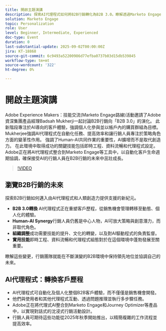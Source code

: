 ```yaml
---
title: 開啟主題演講
description: 探索AI代理程式如何將B2B行銷轉化為B2B 3.0。瞭解透過Marketo Engage提高效率、個人化和客戶歷程的策略。
solution: Marketo Engage
topic: Personalization
role: User
level: Beginner, Intermediate, Experienced
doc-type: Event
duration: 0
last-substantial-update: 2025-09-02T00:00:00Z
jira: KT-18868
source-git-commit: 6c9493a52200986d77efba0737b03d15db539845
workflow-type: tm+mt
source-wordcount: '322'
ht-degree: 0%

---
```



# 開啟主題演講

Adobe Experience Makers：技能交流(Marketo Engage路線)活動邀請了Adobe資深集團產品經理Badsah Mukherji一起討論B2B行銷向「B2B 3.0」的演化。 此新階段專注於AI導向的客戶體驗，強調個人化參與並以帳戶內的購買群組為目標。 Mukherjee強調AI代理程式在自動化任務、提高效率和讓行銷人員專注於策略角色方面的變革性作用。 強調了Human-AI共同作業的重要性，AI擴增而不是取代創造力。 在此環境中取得成功的關鍵技能包括即時工程、資料流暢和代理程式設定。 Adobe正在將AI代理程式整合到Marketo Engage等工具中，以自動化客戶生命週期協調，確保接受AI的行銷人員在B2B行銷的未來中茁壯成長。

>[!VIDEO](https://video.tv.adobe.com/v/3471486/?learn=on&enablevpops&captions=chi_hant)

## 瀏覽B2B行銷的未來

探索B2B行銷如何邁入由AI代理程式和人類創造力提供支援的新紀元。

* **B2B 3.0轉換** AI代理程式正在重塑客戶歷程，從銷售機會管理轉移至動態、個人化的體驗。
* **Human-AI Synergy**&#x200B;行銷人員仍舊是中心人物，AI可放大策略與創意潛力，而非取代角色。
* **組織調整**&#x200B;成功需要技能的提升、文化的轉變，以及對AI驅動程式的負責監督。
* **實用技能**&#x200B;即時工程、資料流暢和代理程式組態對於在這個環境中蓬勃發展至關重要。

瞭解這些變更，行銷團隊就能在不斷演變的B2B環境中保持領先地位並協調自己的未來。

## AI代理程式：轉換客戶歷程

* AI代理程式可自動化及個人化整個B2B客戶體驗，而不僅僅是銷售機會開發。
* 他們與使用者和其他代理程式互動、透過問題推理並執行多步驟任務。
* Adobe正在將代理式AI整合到Marketo Engage和Journey Optimizer等產品中，以實現對話式的沈浸式行銷活動設計。
* 行銷人員可期待這些功能從2025年秋季開始推出，以精簡複雜的工作流程並提高效率。
